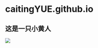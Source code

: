 # caitingYUE.github.io
## 这是一只小黄人
![ ](http://h.hiphotos.baidu.com/image/pic/item/d52a2834349b033bcc217f0d1dce36d3d439bdb8.jpg)

